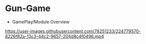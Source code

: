 # Gun-Game
* GamePlay/Module Overview

https://user-images.githubusercontent.com/78251233/224779570-8226f82a-13c3-44c2-9657-204d8c4f0496.mp4
